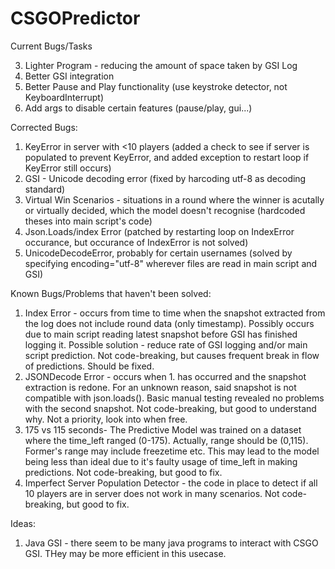 # CSGOPredictor

Current Bugs/Tasks

3. Lighter Program - reducing the amount of space taken by GSI Log
4. Better GSI integration
5. Better Pause and Play functionality (use keystroke detector, not KeyboardInterrupt)
6. Add args to disable certain features (pause/play, gui...)

Corrected Bugs:

1.  KeyError in server with <10 players (added a check to see if server is populated to prevent KeyError, and added exception to restart loop if KeyError still occurs)
2.  GSI - Unicode decoding error (fixed by harcoding utf-8 as decoding standard)
3. Virtual Win Scenarios - situations in a round where the winner is acutally or virtually decided, which the model doesn't recognise (hardcoded theses into main script's code)
4. Json.Loads/index Error (patched by restarting loop on IndexError occurance, but occurance of IndexError is not solved)
5. UnicodeDecodeError, probably for certain usernames (solved by specifying encoding="utf-8" wherever files are read in main script and GSI)

Known Bugs/Problems that haven't been solved:

1. Index Error - occurs from time to time when the snapshot extracted from the log does not include round data (only timestamp). Possibly occurs due to main script reading latest snapshot before GSI has finished logging it. Possible solution - reduce rate of GSI logging and/or main script prediction. Not code-breaking, but causes frequent break in flow of predictions. Should be fixed. 
2. JSONDecode Error - occurs when 1. has occurred and the snapshot extraction is redone. For an unknown reason, said snapshot is not compatible with json.loads(). Basic manual testing revealed no problems with the second snapshot. Not code-breaking, but good to understand why. Not a priority, look into when free.
3. 175 vs 115 seconds- The Predictive Model was trained on a dataset where the time_left ranged (0-175). Actually, range should be (0,115). Former's range may include freezetime etc. This may lead to the model being less than ideal due to it's faulty usage of time_left in making predictions. Not code-breaking, but good to fix.
4. Imperfect Server Population Detector - the code in place to detect if all 10 players are in server does not work in many scenarios. Not code-breaking, but good to fix. 


Ideas:

1. Java GSI - there seem to be many java programs to interact with CSGO GSI. THey may be more efficient in this usecase.
